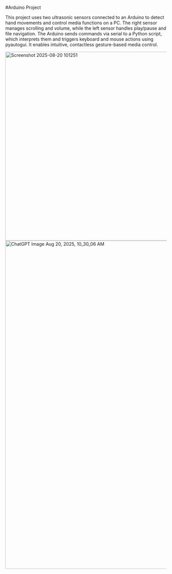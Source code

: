 #Arduino Project

This project uses two ultrasonic sensors connected to an Arduino to detect hand movements and control media functions on a PC. The right sensor manages scrolling and volume, while the left sensor handles play/pause and file navigation. The Arduino sends commands via serial to a Python script, which interprets them and triggers keyboard and mouse actions using pyautogui. It enables intuitive, contactless gesture-based media control.

<img width="615" height="589" alt="Screenshot 2025-08-20 101251" src="https://github.com/user-attachments/assets/7715324e-c7da-460b-a04f-80bff40e49c6" />

<img width="1536" height="1024" alt="ChatGPT Image Aug 20, 2025, 10_30_06 AM" src="https://github.com/user-attachments/assets/7024fd54-19f7-4e4d-b216-776dc0c28452" />
